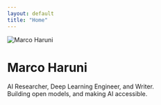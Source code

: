 ```yaml
---
layout: default
title: "Home"
---
```


<img src="/assets/images/your-photo.jpg" alt="Marco Haruni" class="profile">

# Marco Haruni

AI Researcher, Deep Learning Engineer, and Writer.  
Building open models, and making AI accessible.


